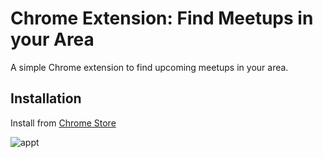 # Chrome Extension: Find Meetups in your Area
A simple Chrome extension to find upcoming meetups in your area.

## Installation

Install from [Chrome Store](https://chrome.google.com/webstore/detail/find-meetup-events/hhamlafopmjnfkoogdfbobdnohcgidjn)

![appt](http://i.imgur.com/YHLQ9IO.png)
